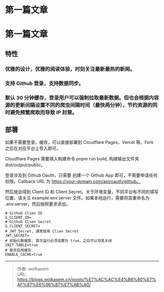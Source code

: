 # 第一篇文章


# 第一篇文章

## 特性
### 优雅的设计，优雅的阅读体验，时刻关注最新最热的新闻。
### 支持 Github 登录，支持数据同步。
### 默认 30 分钟缓存，登录用户可以强制拉取最新数据。但也会根据内容源的更新间隔设置不同的爬虫间隔时间（最快两分钟），节约资源的同时避免频繁爬取而导致 IP 封禁。

## 部署
如果不需要登录，缓存，可以直接部署到 Cloudflare Pages，Vercel 等。Fork 之后在对应平台上导入即可。

Cloudflare Pages 需要填入构建命令 pnpm run build, 构建输出文件夹 dist/output/public。

登录涉及到 Github Oauth，只需要 创建一个 Github App 即可，不需要申请任何权限。Callback URL 为 https://your-domain.com/api/oauth/github。

然后就会得到 Client ID 和 Client Secret。关于环境变量，不同平台有不同的填写位置，请关注 example.env.server 文件。如果本地运行，需要将其重命名为 .env.server，然后按照要求添加。

```
# Github Clien ID
G_CLIENT_ID=
# Github Clien Secret
G_CLIENT_SECRET=
# JWT Secret, 通常就用 Clien Secret
JWT_SECRET=
# 初始化数据库, 首次运行必须设置为 true，之后可以将其关闭
INIT_TABLE=true
# 是否启用缓存
ENABLE_CACHE=true
```



---

> 作者: wolkasem  
> URL: https://blogs.wolkasem.cn/posts/%E7%AC%AC%E4%B8%80%E7%AF%87%E6%96%87%E7%AB%A0/  

